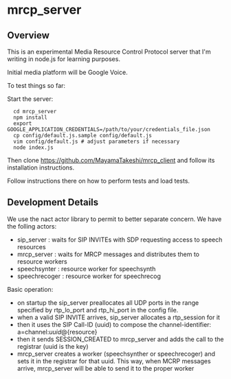 # mrcp_server

## Overview

This is an experimental Media Resource Control Protocol server that I'm writing in node.js for learning purposes.

Initial media platform will be Google Voice.

To test things so far:

Start the server:

```
  cd mrcp_server
  npm install
  export GOOGLE_APPLICATION_CREDENTIALS=/path/to/your/credentials_file.json
  cp config/default.js.sample config/default.js
  vim config/default.js # adjust parameters if necessary
  node index.js
```

Then clone https://github.com/MayamaTakeshi/mrcp_client and follow its installation instructions.

Follow instructions there on how to perform tests and load tests.

## Development Details

We use the nact actor library to permit to better separate concern. We have the folling actors:
  - sip_server : waits for SIP INVITEs with SDP requesting access to speech resources
  - mrcp_server : waits for MRCP messages and distributes them to resource workers
  - speechsynter : resource worker for speechsynth
  - speechrecoger : resource worker for speechrecog

Basic operation:
  - on startup the sip_server preallocates all UDP ports in the range specified by rtp_lo_port and rtp_hi_port in the config file.
  - when a valid SIP INVITE arrives, sip_server allocates a rtp_session for it
  - then it uses the SIP Call-ID (uuid) to compose the channel-identifier: a=channel:${uuid}@${resource}
  - then it sends SESSION_CREATED to mrcp_server and adds the call to the registrar (uuid is the key)
  - mrcp_server creates a worker (speechsynther or speechrecoger) and sets it in the registrar for that uuid. This way, 
when MCRP messages arrive, mrcp_server will be able to send it to the proper worker




